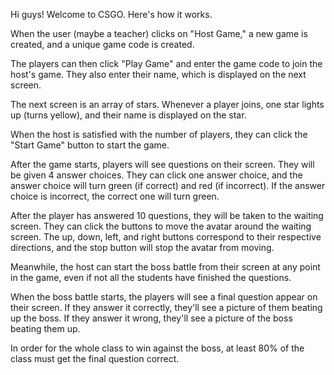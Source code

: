 Hi guys! Welcome to CSGO. Here's how it works.

When the user (maybe a teacher) clicks on "Host Game," a new game is created, and a unique game code is created.

The players can then click "Play Game" and enter the game code to join the host's game. They also enter their name, which is displayed on the next screen.

The next screen is an array of stars. Whenever a player joins, one star lights up (turns yellow), and their name is displayed on the star.

When the host is satisfied with the number of players, they can click the "Start Game" button to start the game.

After the game starts, players will see questions on their screen. They will be given 4 answer choices. They can click one answer choice, and the answer choice will turn green (if correct) and red (if incorrect). If the answer choice is incorrect, the correct one will turn green.

After the player has answered 10 questions, they will be taken to the waiting screen. They can click the buttons to move the avatar around the waiting screen. The up, down, left, and right buttons correspond to their respective directions, and the stop button will stop the avatar from moving.

Meanwhile, the host can start the boss battle from their screen at any point in the game, even if not all the students have finished the questions.

When the boss battle starts, the players will see a final question appear on their screen. If they answer it correctly, they'll see a picture of them beating up the boss. If they answer it wrong, they'll see a picture of the boss beating them up.

In order for the whole class to win against the boss, at least 80% of the class must get the final question correct.